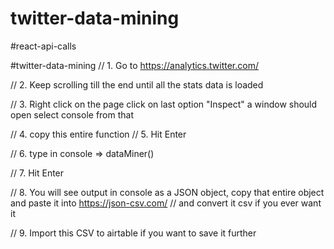 # twitter-data-mining
#react-api-calls

#twitter-data-mining
// 1. Go to https://analytics.twitter.com/ 

// 2. Keep scrolling till the end until all the stats data is loaded

// 3. Right click on the page click on last option "Inspect" a window should open select console from that

// 4. copy this entire function
// 5. Hit Enter

// 6. type in console => dataMiner()

// 7. Hit Enter

// 8. You will see output in console as a JSON object, copy that entire object and paste it into https://json-csv.com/ 
// and convert it csv if you ever want it

// 9. Import this CSV to airtable if you want to save it further
